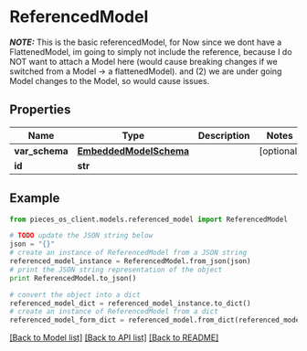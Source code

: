 # ReferencedModel

*****NOTE:***** This is the basic referencedModel, for Now since we dont have a FlattenedModel, im going to simply not include the reference, because I do NOT want to attach a Model here (would cause breaking changes if we switched from a Model -> a flattenedModel). and (2) we are under going Model changes to the Model, so would cause issues.

## Properties
Name | Type | Description | Notes
------------ | ------------- | ------------- | -------------
**var_schema** | [**EmbeddedModelSchema**](EmbeddedModelSchema.md) |  | [optional] 
**id** | **str** |  | 

## Example

```python
from pieces_os_client.models.referenced_model import ReferencedModel

# TODO update the JSON string below
json = "{}"
# create an instance of ReferencedModel from a JSON string
referenced_model_instance = ReferencedModel.from_json(json)
# print the JSON string representation of the object
print ReferencedModel.to_json()

# convert the object into a dict
referenced_model_dict = referenced_model_instance.to_dict()
# create an instance of ReferencedModel from a dict
referenced_model_form_dict = referenced_model.from_dict(referenced_model_dict)
```
[[Back to Model list]](../README.md#documentation-for-models) [[Back to API list]](../README.md#documentation-for-api-endpoints) [[Back to README]](../README.md)


